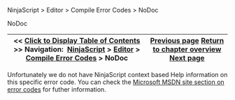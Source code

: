﻿
NinjaScript \> Editor \> Compile Error Codes \> NoDoc

NoDoc

| \<\< [Click to Display Table of Contents](nodoc.md) \>\> **Navigation:**     [NinjaScript](ninjascript.md) \> [Editor](editor.md) \> [Compile Error Codes](compile_error_codes.md) \> NoDoc | [Previous page](cs1525.md) [Return to chapter overview](compile_error_codes.md) [Next page](ns_editor_components.md) |
| --- | --- |
Unfortunately we do not have NinjaScript context based Help information on this specific error code. You can check the [Microsoft MSDN site section on error codes](http://msdn.microsoft.com/en-us/library/5feh24w0(VS.71).aspx) for futher information.
